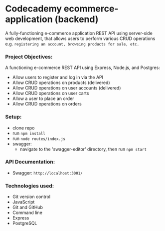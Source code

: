 # Codecademy ecommerce-application (backend)

A fully-functioning e-commerce application REST API using server-side web development, that allows users to perform various CRUD operations e.g. `registering an account, browsing products for sale, etc.`

### Project Objectives:

A functioning e-commerce REST API using Express, Node.js, and Postgres:

- Allow users to register and log in via the API
- Allow CRUD operations on products (delivered)
- Allow CRUD operations on user accounts (delivered)
- Allow CRUD operations on user carts
- Allow a user to place an order
- Allow CRUD operations on orders

### Setup:

- clone repo
- run `npm install`
- run `node routes/index.js`
- swagger:
  - navigate to the 'swagger-editor' directory, then run `npm start`

### API Documentation:

- Swagger: `http://localhost:3001/`

### Technologies used:

- Git version control
- JavaScript
- Git and GitHub
- Command line
- Express
- PostgreSQL
